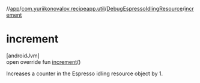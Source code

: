 //[app](../../../index.md)/[com.yuriikonovalov.recipeapp.util](../index.md)/[DebugEspressoIdlingResource](index.md)/[increment](increment.md)

# increment

[androidJvm]\
open override fun [increment](increment.md)()

Increases a counter in the Espresso idling resource object by 1.
